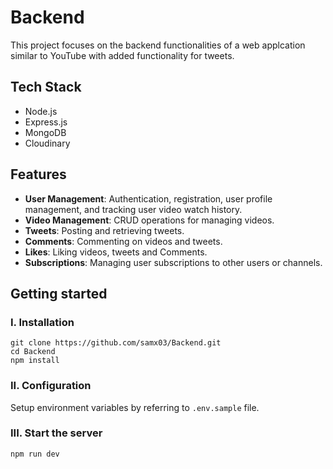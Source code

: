 
# Backend

This project focuses on the backend functionalities of a web applcation similar to YouTube with added functionality for tweets.


## Tech Stack

- Node.js
- Express.js
- MongoDB
- Cloudinary

## Features

- **User Management**: Authentication, registration, user profile management, and tracking user video watch history.
- **Video Management**: CRUD operations for managing videos.
- **Tweets**: Posting and retrieving tweets.
- **Comments**: Commenting on videos and tweets.
- **Likes**: Liking videos, tweets and Comments.
- **Subscriptions**: Managing user subscriptions to other users or channels.

## Getting started

### I. Installation 

```
git clone https://github.com/samx03/Backend.git
cd Backend
npm install
```

### II. Configuration
Setup environment variables by referring to `.env.sample` file.

### III. Start the server
```
npm run dev 
```

